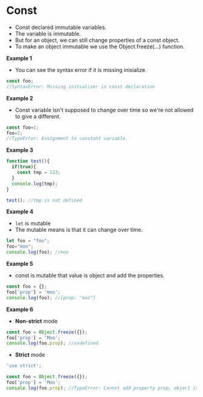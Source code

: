 # Const

- Const declared immutable variables.
- The variable is immutable.
- But for an object, we can still change properties of a const object.
- To make an object immutable we use the Object.freeze(...) function.


**Example 1**
- You can see the syntax error if it is missing inisialize. 

```js
const foo;
//SyntaxError: Missing initializer in const declaration
```

**Example 2**
- Const variable isn't supposed to change over time so we're not allowed to give a different.
```js
const foo=1;
foo=2;
//TypeError: Assignment to constant variable.
```

**Example 3**

```js
function test(){
  if(true){
    const tmp = 123;
  }
  console.log(tmp);
}

test(); //tmp is not defined
```

**Example 4**

- `let` is mutable 
- The mutable means is that it can change over time.

```js
let foo = "foo";
foo="moo";
console.log(foo); //moo
```

**Example 5**
- const is mutable that value is object and add the properties. 

```js
const foo = {};
foo['prop'] = 'moo';
console.log(foo); //{prop: "moo"}
```
**Example 6**
- **Non-strict** mode

```js
const foo = Object.freeze({});
foo['prop'] = 'Moo';
console.log(foo.prop); //undefined
```
- **Strict** mode

```js
'use strict';

const foo = Object.freeze({});
foo['prop'] = 'Moo';
console.log(foo.prop); //TypeError: Cannot add property prop, object is not extensible
```